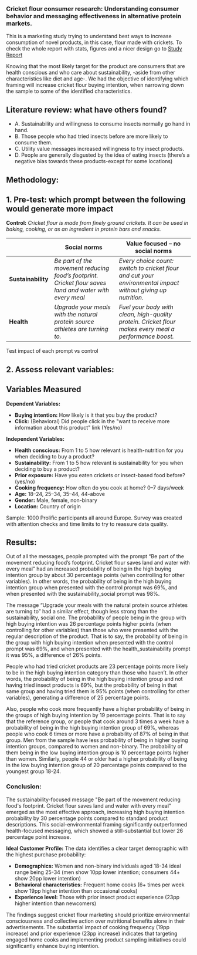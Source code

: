 ### Cricket flour consumer research: Understanding consumer behavior and messaging effectiveness in alternative protein markets.

This is a marketing study trying to understand best ways to increase consumption of novel products, in this case, flour made with crickets.
To check the whole report with stats, figures and a nicer design go to [Study Report](Study_report.pdf)


Knowing that the most likely target for the product are consumers that are health conscious and who care about sustainability, -aside from other characteristics like diet and age-. We had the objective of identifying which framing will increase cricket flour buying intention, when narrowing down the sample to some of the identified characteristics. 

## Literature review: what have others found?
- A.	Sustainability and willingness to consume insects normally go hand in hand.
- B.	Those people who had tried insects before are more likely to consume them.
- C.	Utility value messages increased willingness to try insect products.
- D.	People are generally disgusted by the idea of eating insects (there’s a negative bias towards these products-except for some locations)

## Methodology:
## 1.	Pre-test: which prompt between the following would generate more impact

**Control:** *Cricket flour is made from finely ground crickets. It can be used in baking, cooking, or as an ingredient in protein bars and snacks.*

|                | Social norms                                                                 | Value focused – no social norms                                                                 |
|----------------|-------------------------------------------------------------------------------|-------------------------------------------------------------------------------------------------|
| **Sustainability** | *Be part of the movement reducing food’s footprint. Cricket flour saves land and water with every meal* | *Every choice count: switch to cricket flour and cut your environmental impact without giving up nutrition.* |
| **Health**        | *Upgrade your meals with the natural protein source athletes are turning to.* | *Fuel your body with clean, high-quality protein. Cricket flour makes every meal a performance boost.* |

Test impact of each prompt vs control
## 2. Assess relevant variables:

## Variables Measured

**Dependent Variables:**
- **Buying intention:** How likely is it that you buy the product?
- **Click:** (Behavioral) Did people click in the "want to receive more information about this product" link (Yes/no)

**Independent Variables:**
- **Health conscious:** From 1 to 5 how relevant is health-nutrition for you when deciding to buy a product?
- **Sustainability:** From 1 to 5 how relevant is sustainability for you when deciding to buy a product?
- **Prior exposure:** Have you eaten crickets or insect-based food before? (yes/no)
- **Cooking frequency:** How often do you cook at home? 0–7 days/week
- **Age:** 18–24, 25–34, 35–44, 44-above
- **Gender:** Male, female, non-binary
- **Location:** Country of origin

Sample:
1000 Prolific participants all around Europe. 
Survey was created with attention checks and time limits to try to reassure data quality.

## Results:

Out of all the messages, people prompted with the prompt “Be part of the movement reducing food’s footprint. Cricket flour saves land and water with every meal” had an increased probability of being in the high buying intention group by about 30 percentage points (when controlling for other variables). In other words, the probability of being in the high buying intention group when presented with the control prompt was 69%, and when presented with the sustainability_social prompt was 98%.

The message “Upgrade your meals with the natural protein source athletes are turning to” had a similar effect, though less strong than the sustainability, social one. The probability of people being in the group with high buying intention was 26 percentage points higher points (when controlling for other variables) than those who were presented with the regular description of the product. That is to say, the probability of being in the group with high buying intention when presented with the control prompt was 69%, and when presented with the health_sustainability prompt it was 95%, a difference of 26% points. 

People who had tried cricket products are 23 percentage points more likely to be in the high buying intention category than those who haven’t. In other words, the probability of being in the high buying intention group and not having tried insect products is 69%, but the probability of being in that same group and having tried them is 95% points (when controlling for other variables), generating a difference of 25 percentage points.

Also, people who cook more frequently have a higher probability of being in the groups of high buying intention by 19 percentage points. That is to say that the reference group, or people that cook around 3 times a week have a probability of being in the high buying intention group of 69%, whereas people who cook 6 times or more have a probability of 87% of being in that group. 
Men from the sample have less probability of being in higher buying intention groups, compared to women and non-binary. The probability of them being in the low buying intention group is 10 percentage points higher than women. 
Similarly, people 44 or older had a higher probability of being in the low buying intention group of 20 percentage points compared to the youngest group 18-24.

### Conclusion:
The sustainability-focused message "Be part of the movement reducing food's footprint. Cricket flour saves land and water with every meal" emerged as the most effective approach, increasing high buying intention probability by 30 percentage points compared to standard product descriptions. This social-environmental framing significantly outperformed health-focused messaging, which showed a still-substantial but lower 26 percentage point increase.

**Ideal Customer Profile:**
The data identifies a clear target demographic with the highest purchase probability:

- **Demographics:** Women and non-binary individuals aged 18-34 ideal range being 25-34 (men show 10pp lower intention; consumers 44+ show 20pp lower intention)
- **Behavioral characteristics:** Frequent home cooks (6+ times per week show 19pp higher intention than occasional cooks)
- **Experience level:** Those with prior insect product experience (23pp higher intention than newcomers)

The findings suggest cricket flour marketing should prioritize environmental consciousness and collective action over nutritional benefits alone in their advertisements. The substantial impact of cooking frequency (19pp increase) and prior experience (23pp increase) indicates that targeting engaged home cooks and implementing product sampling initiatives could significantly enhance buying intention.


 




